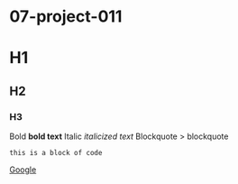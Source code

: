 # 07-project-011

# H1
## H2
### H3
Bold	**bold text**
Italic	*italicized text*
Blockquote	> blockquote


```
this is a block of code
```


[Google](https://www.google.com)



